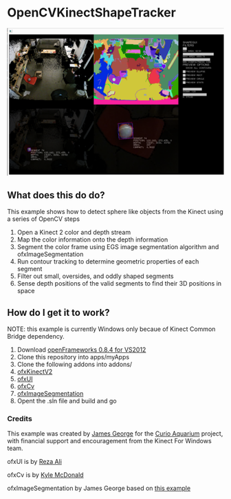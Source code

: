 OpenCVKinectShapeTracker
========================

![example image](ShapeTracking_Example.PNG "Detection Sample")

## What does this do do?

This example shows how to detect sphere like objects from the Kinect using a series of OpenCV steps

1. Open a Kinect 2 color and depth stream
1. Map the color information onto the depth information
1. Segment the color frame using EGS image segmentation algorithm and ofxImageSegmentation
1. Run contour tracking to determine geometric properties of each segment
1. Filter out small, oversides, and oddly shaped segments
1. Sense depth positions of the valid segments to find their 3D positions in space

## How do I get it to work?

NOTE: this example is currently Windows only becaue of Kinect Common Bridge dependency.

1. Download [openFrameworks 0.8.4 for VS2012](http://openframeworks.cc/download/)
2. Clone this repository into apps/myApps
3. Clone the following addons into addons/
  1. [ofxKinectV2](https://github.com/obviousjim/ofxKinectV2)
  2. [ofxUI](https://github.com/obviousjim/ofxUI)
  3. [ofxCv](https://github.com/obviousjim/ofxCv)
  4. [ofxImageSegmentation](https://github.com/obviousjim/ofxImageSegmentation)
4. Opent the .sln file and build and go

### Credits
This example was created by [James George](http://jamesgeorge.org) for the [Curio Aquarium](http://curioaquarium.co) project, with financial support and encouragement from the Kinect For Windows team. 

ofxUI is by [Reza Ali](http://www.syedrezaali.com/)

ofxCv is by [Kyle McDonald](http://kylemcdonald.net/)

ofxImageSegmentation by James George based on [this example](http://cs.brown.edu/~pff/segment/)





